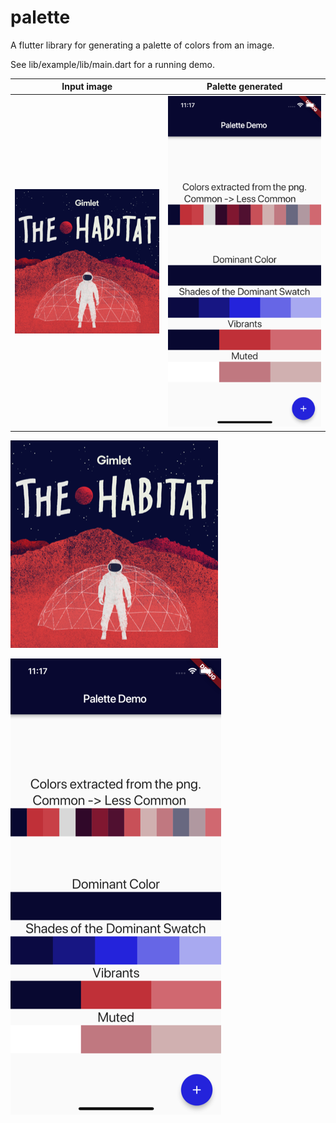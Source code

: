 # palette

A flutter library for generating a palette of colors from an image.

See lib/example/lib/main.dart for a running demo.

Input image                |  Palette generated
:-------------------------:|:-------------------------:
![](https://raw.githubusercontent.com/tomnewton/palette/master/lib/example/assets/forreadme/habitat.png)  |  ![](https://raw.githubusercontent.com/tomnewton/palette/master/lib/example/assets/forreadme/screenshot.png)

![alt text](https://raw.githubusercontent.com/tomnewton/palette/master/lib/example/assets/forreadme/habitat.png)

![alt text](https://raw.githubusercontent.com/tomnewton/palette/master/lib/example/assets/forreadme/screenshot.png)